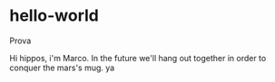 # hello-world
Prova


Hi hippos, i'm Marco.
In the future we'll hang out together in order to conquer the mars's mug.
ya
